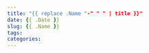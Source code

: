 ```yaml
---
title: "{{ replace .Name "-" " " | title }}"
date: {{ .Date }}
slug: {{ .Name }}
tags: 
categories:
---
```


